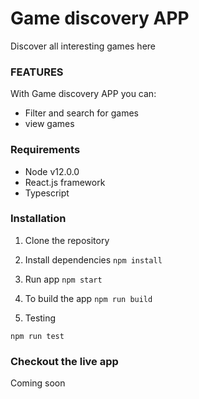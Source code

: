 # Game discovery APP

Discover all interesting games here

### FEATURES

With Game discovery APP you can:

- Filter and search for games
- view games

### Requirements

- Node v12.0.0
- React.js framework
- Typescript

### Installation

1. Clone the repository

2. Install dependencies
   `npm install`

3. Run app
   `npm start`

4. To build the app
   `npm run build`

5. Testing

`npm run test`

### Checkout the live app

Coming soon

